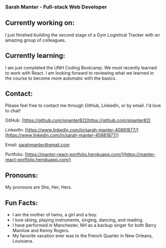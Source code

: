 ### Sarah Manter - Full-stack Web Developer

## Currently working on:

I just finished building the second stage of a Gym Logistical Tracker with an amazing group of colleagues. 

## Currently learning:
I am just completed the UNH Coding Bootcamp.  We most recently learned to work with React.  I am looking forward to reviewing what we learned in the course to become more automatic with the basics.

## Contact:

Please feel free to contact me through GitHub, LinkedIn, or by email.  I'd love to chat!

GitHub: [https://github.com/smanter82](https://github.com/smanter82)

LinkedIn: [https://www.linkedin.com/in/sarah-manter-40881877/](https://www.linkedin.com/in/sarah-manter-40881877/)

Email: sarahmanter@gmail.com

Portfolio:  [https://manter-react-portfolio.herokuapp.com/](https://manter-react-portfolio.herokuapp.com/)

## Pronouns:

My pronouns are She, Her, Hers.

## Fun Facts:

- I am the mother of twins, a girl and a boy.
- I love skiing, playing instruments, singing, dancing, and reading.
- I have performed in Manchester, NH as a backup singer for both Barry Manilow and Kenny Rogers.
- My favorite vacation ever was to the French Quarter in New Orleans, Louisiana.
